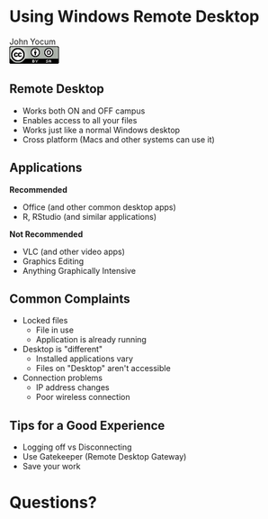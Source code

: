 # Using Windows Remote Desktop
John Yocum  
![CC BY-SA 4.0](../images/cc_by-sa_4.png)  



## Remote Desktop

- Works both ON and OFF campus
- Enables access to all your files
- Works just like a normal Windows desktop
- Cross platform (Macs and other systems can use it)

## Applications

**Recommended**

- Office (and other common desktop apps)
- R, RStudio (and similar applications)

**Not Recommended**

- VLC (and other video apps)
- Graphics Editing
- Anything Graphically Intensive

## Common Complaints

- Locked files
    - File in use
    - Application is already running
- Desktop is "different"
    - Installed applications vary
    - Files on "Desktop" aren't accessible
- Connection problems
    - IP address changes
    - Poor wireless connection

## Tips for a Good Experience

- Logging off vs Disconnecting
- Use Gatekeeper (Remote Desktop Gateway)
- Save your work

# Questions?
